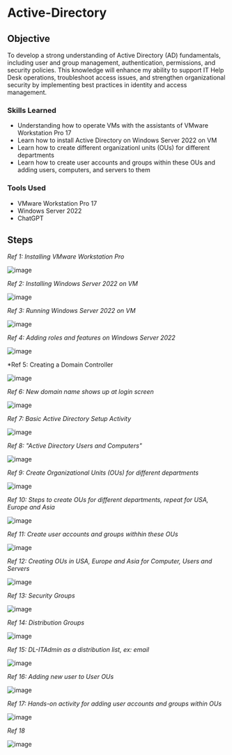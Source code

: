 # Active-Directory

## Objective
  
To develop a strong understanding of Active Directory (AD) fundamentals, including user and group management, authentication, permissions, and security policies. This knowledge will enhance my ability to support IT Help Desk operations, troubleshoot access issues, and strengthen organizational security by implementing best practices in identity and access management.

### Skills Learned

- Understanding how to operate VMs with the assistants of VMware Workstation Pro 17
- Learn how to install Active Directory on Windows Server 2022 on VM
- Learn how to create different organizationl units (OUs) for different departments
- Learn how to create user accounts and groups within these OUs and adding users, computers, and servers to them

### Tools Used

- VMware Workstation Pro 17
- Windows Server 2022
- ChatGPT

## Steps

*Ref 1: Installing VMware Workstation Pro*

![image](https://github.com/user-attachments/assets/8d50b58d-bd21-45a1-9cdf-dc19591fa629)

*Ref 2: Installing Windows Server 2022 on VM*

![image](https://github.com/user-attachments/assets/7988407d-4020-4a82-bf5d-3a92a8e6560f)

*Ref 3: Running Windows Server 2022 on VM*

![image](https://github.com/user-attachments/assets/56abd418-f4c4-4b79-b3be-5a8752899f02)

*Ref 4: Adding roles and features on Windows Server 2022*

![image](https://github.com/user-attachments/assets/22a3fdad-dfbf-4c81-98ae-6c2f3d518eb7)

*Ref 5: Creating a Domain Controller

![image](https://github.com/user-attachments/assets/05766693-6573-4394-9421-764e1d1a4c46)

*Ref 6: New domain name shows up at login screen*

![image](https://github.com/user-attachments/assets/528b85ef-9238-4256-ac25-1c0c86215dbe)

*Ref 7: Basic Active Directory Setup Activity*

![image](https://github.com/user-attachments/assets/2c678e9d-af27-4419-9370-a4f7678ced8e)

*Ref 8: "Active Directory Users and Computers"*

![image](https://github.com/user-attachments/assets/de74e73f-ffe0-4a09-86fd-12aa4beae5c6)

*Ref 9: Create Organizational Units (OUs) for different departments*

![image](https://github.com/user-attachments/assets/2ac9b7ba-241c-4fd4-b160-ac8d132a685b)

*Ref 10: Steps to create OUs for different departments, repeat for USA, Europe and Asia*

![image](https://github.com/user-attachments/assets/f7c39ff8-effb-4e25-b318-b5582401ed5c)

*Ref 11: Create user accounts and groups withhin these OUs*

![image](https://github.com/user-attachments/assets/36fa0a00-61a8-4c77-a0f6-6302181eef49)

*Ref 12: Creating OUs in USA, Europe and Asia for Computer, Users and Servers*

![image](https://github.com/user-attachments/assets/72a22cb9-bf68-4a31-a1b9-c75204fd4d82)

*Ref 13: Security Groups*

![image](https://github.com/user-attachments/assets/9f320cc0-fded-4de6-aa45-a8e4ad372f43)

*Ref 14: Distribution Groups*

![image](https://github.com/user-attachments/assets/de9f4d36-4dfd-4117-82f9-9dbca1f6a511)

*Ref 15: DL-ITAdmin as a distribution list, ex: email*

![image](https://github.com/user-attachments/assets/5f0d2d36-8fca-44e1-adfc-4b0b7a9b28ea)

*Ref 16: Adding new user to User OUs*

![image](https://github.com/user-attachments/assets/5d63a018-a88d-4466-9b78-6461da7489a1)

*Ref 17: Hands-on activity for adding user accounts and groups within OUs*

![image](https://github.com/user-attachments/assets/a17d8422-ef7c-424a-aa8e-b74e0c365533)

*Ref 18*

![image](https://github.com/user-attachments/assets/3da99538-02e4-4157-b2ef-66ff1ef67a21)

